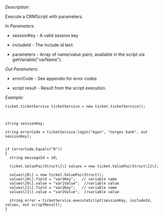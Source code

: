 <properties date="2016-06-24"
SortOrder="144"
/>

*Description*:

Execute a CRMScript with parameters.

*In Parameters*:

* sessionKey            - A valid session key

* includeId             - The include id text.

* parameters            - Array of name/value pairs, available in the script via getVariable("varName").


*Out Parameters*:

* errorCode  - See appendix for error codes

* script result            - Result from the script execution.


*Example*:
```
ticket.ticketService ticketService = new ticket.ticketService();

 

string sessionKey;

string errorCode = ticketService.login("egon", "norges bank", out sessionKey);

 
if (errorCode.Equals("0"))
{
  string messageId = 10;

  ticket.ValuePairStruct\[\] values = new ticket.ValuePairStruct\[2\];
  
  values\[0\] = new ticket.ValuePairStruct();
  values\[0\].field = "var1Key";   // variable name
  values\[0\].value = "var1Value";  //variable value
  values\[1\].field = "var2Key";   // variable name
  values\[1\].value = "var2Value";  //variable value

  string error = ticketService.executeScript(sessionKey, includeId, values, out scriptResult);
}
```


